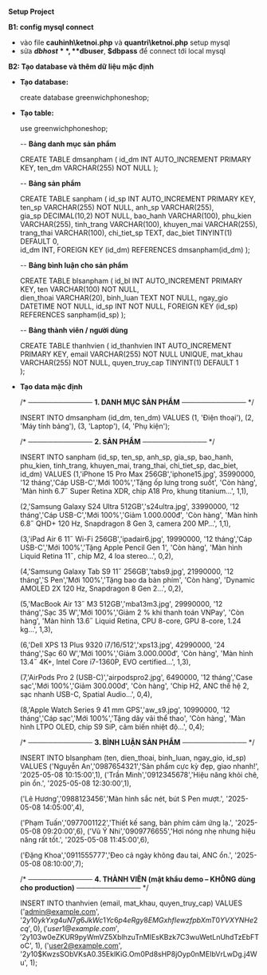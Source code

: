 **Setup Project**

**B1: config mysql connect**
- vào file **cauhinh\ketnoi.php** và **quantri\ketnoi.php** setup mysql
- sửa **$dbhost**, **$dbuser**, **$dbpass** để connect tới local mysql

**B2: Tạo database và thêm dữ liệu mặc định**
- **Tạo database:**
  
  create database greenwichphoneshop;
- **Tạo table:**
  
  use greenwichphoneshop;

  -- **Bảng danh mục sản phẩm**
  
  CREATE TABLE dmsanpham (
    id_dm      INT AUTO_INCREMENT PRIMARY KEY,
    ten_dm     VARCHAR(255) NOT NULL
  );

  -- **Bảng sản phẩm**
  
  CREATE TABLE sanpham (
    id_sp        INT AUTO_INCREMENT PRIMARY KEY,
    ten_sp       VARCHAR(255) NOT NULL,
    anh_sp       VARCHAR(255),            
    gia_sp       DECIMAL(10,2) NOT NULL,
    bao_hanh     VARCHAR(100),
    phu_kien     VARCHAR(255),
    tinh_trang   VARCHAR(100),
    khuyen_mai   VARCHAR(255),
    trang_thai   VARCHAR(100),
    chi_tiet_sp  TEXT,
    dac_biet     TINYINT(1) DEFAULT 0,    
    id_dm        INT,
    FOREIGN KEY (id_dm) REFERENCES dmsanpham(id_dm)
  );
  
  -- **Bảng bình luận cho sản phẩm**
  
  CREATE TABLE blsanpham (
    id_bl       INT AUTO_INCREMENT PRIMARY KEY,
    ten         VARCHAR(100)  NOT NULL,   
    dien_thoai  VARCHAR(20),
    binh_luan   TEXT         NOT NULL,
    ngay_gio    DATETIME     NOT NULL,
    id_sp       INT          NOT NULL,
    FOREIGN KEY (id_sp) REFERENCES sanpham(id_sp)
  );
  
  -- **Bảng thành viên / người dùng**
  
  CREATE TABLE thanhvien (
    id_thanhvien   INT AUTO_INCREMENT PRIMARY KEY,
    email          VARCHAR(255) NOT NULL UNIQUE,
    mat_khau       VARCHAR(255) NOT NULL,
    quyen_truy_cap TINYINT(1)  DEFAULT 1  
  );

- **Tạo data mặc định**
  
  /* ───────────── **1. DANH MỤC SẢN PHẨM** ───────────── */
  
  INSERT INTO dmsanpham (id_dm, ten_dm) VALUES
    (1, 'Điện thoại'),
    (2, 'Máy tính bảng'),
    (3, 'Laptop'),
    (4, 'Phụ kiện');

  /* ───────────── **2. SẢN PHẨM** ───────────── */
  
  INSERT INTO sanpham
  (id_sp, ten_sp, anh_sp, gia_sp, bao_hanh, phu_kien,
   tinh_trang, khuyen_mai, trang_thai, chi_tiet_sp, dac_biet, id_dm)
  VALUES
    (1,'iPhone 15 Pro Max 256GB','iphone15.jpg', 35990000,
       '12 tháng','Cáp USB-C','Mới 100%','Tặng ốp lưng trong suốt',
       'Còn hàng',
       'Màn hình 6.7˝ Super Retina XDR, chip A18 Pro, khung titanium…', 1,1),
  
    (2,'Samsung Galaxy S24 Ultra 512GB','s24ultra.jpg', 33990000,
       '12 tháng','Cáp USB-C','Mới 100%','Giảm 1.000.000đ',
       'Còn hàng',
       'Màn hình 6.8˝ QHD+ 120 Hz, Snapdragon 8 Gen 3, camera 200 MP…', 1,1),
  
    (3,'iPad Air 6 11˝ Wi-Fi 256GB','ipadair6.jpg', 19990000,
       '12 tháng','Cáp USB-C','Mới 100%','Tặng Apple Pencil Gen 1',
       'Còn hàng',
       'Màn hình Liquid Retina 11˝, chip M2, 4 loa stereo…', 0,2),
  
    (4,'Samsung Galaxy Tab S9 11˝ 256GB','tabs9.jpg', 21990000,
       '12 tháng','S Pen','Mới 100%','Tặng bao da bàn phím',
       'Còn hàng',
       'Dynamic AMOLED 2X 120 Hz, Snapdragon 8 Gen 2…', 0,2),
  
    (5,'MacBook Air 13˝ M3 512GB','mba13m3.jpg', 29990000,
       '12 tháng','Sạc 35 W','Mới 100%','Giảm 2 % khi thanh toán VNPay',
       'Còn hàng',
       'Màn hình 13.6˝ Liquid Retina, CPU 8-core, GPU 8-core, 1.24 kg…', 1,3),
  
    (6,'Dell XPS 13 Plus 9320 i7/16/512','xps13.jpg', 42990000,
       '24 tháng','Sạc 60 W','Mới 100%','Giảm 3.000.000đ',
       'Còn hàng',
       'Màn hình 13.4˝ 4K+, Intel Core i7-1360P, EVO certified…', 1,3),
  
    (7,'AirPods Pro 2 (USB-C)','airpodspro2.jpg', 6490000,
       '12 tháng','Case sạc','Mới 100%','Giảm 300.000đ',
       'Còn hàng',
       'Chip H2, ANC thế hệ 2, sạc nhanh USB-C, Spatial Audio…', 0,4),
  
    (8,'Apple Watch Series 9 41 mm GPS','aw_s9.jpg', 10990000,
       '12 tháng','Cáp sạc','Mới 100%','Tặng dây vải thể thao',
       'Còn hàng',
       'Màn hình LTPO OLED, chip S9 SiP, cảm biến nhiệt độ…', 0,4);



  /* ───────────── **3. BÌNH LUẬN SẢN PHẨM** ───────────── */
  
  INSERT INTO blsanpham (ten, dien_thoai, binh_luan, ngay_gio, id_sp) VALUES
    ('Nguyễn An','0987654321','Sản phẩm cực kỳ đẹp, giao nhanh!',   '2025-05-08 10:15:00',1),
    ('Trần Minh','0912345678','Hiệu năng khỏi chê, pin ổn.',        '2025-05-08 12:30:00',1),
  
    ('Lê Hương','0988123456','Màn hình sắc nét, bút S Pen mượt.',    '2025-05-08 14:05:00',4),
  
    ('Phạm Tuấn','0977001122','Thiết kế sang, bàn phím cảm ứng lạ.', '2025-05-08 09:20:00',6),
    ('Vũ Ý Nhi','0909776655','Hơi nóng nhẹ nhưng hiệu năng rất tốt.', '2025-05-08 11:45:00',6),
  
    ('Đặng Khoa','0911555777','Đeo cả ngày không đau tai, ANC ổn.',  '2025-05-08 08:10:00',7);
  
  
  
  /* ───────────── **4. THÀNH VIÊN (mật khẩu demo – KHÔNG dùng cho production)** ───────────── */
  
  INSERT INTO thanhvien (email, mat_khau, quyen_truy_cap) VALUES
    ('admin@example.com',  '$2y$10$ykYxg4uN7g6JkWc1Yc6p4eRgy8EMGxhfIewzfpbXmT0YVXYNHe2cq', 0), 
    ('user1@example.com',  '$2y$10$3w0eZKUR9pyWmVZ5XblhzuTnMIEsKBzk7C3wuWetLnUhdTzEbFToC', 1), 
    ('user2@example.com',  '$2y$10$KwzsSObVKsA0.35EklKiG.Om0Pd8sHP8jOyp0nMEIbVrLwDg.j4Wu', 1); 
